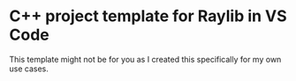 # C++ project template for Raylib in VS Code

This template might not be for you as I created this specifically for my own use cases.
